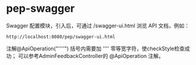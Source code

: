 pep-swagger
===========

Swagger 配置模块，引入后，可通过 /swagger-ui.html 浏览 API 文档，例如：

```
http://localhost:8080/pep/swagger-ui.html
```

注解@ApiOperation("''‍''") 括号内需要加 ''‍'' 零等宽字符，使checkStyle检查成功；
可以参考AdminFeedbackController的 @ApiOperation 注解。